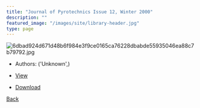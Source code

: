 ```yaml
---
title: "Journal of Pyrotechnics Issue 12, Winter 2000"
description: ""
featured_image: "/images/site/library-header.jpg"
type: page
---
```


![6dbad924d671d48b6f984e3f9ce0165ca76228dbabde55935046ea88c7b79792.jpg](https://drive.google.com/uc?export=view&id=1tQZRCNW3DPdmoWTo5P7yUNRGo18wBirl)
* Authors: ('Unknown',)
* <a href="https://drive.google.com/uc?export=view&id=1VPcB2s7x15qE7x7AT-mfMjjNA-kRLB1C" target="_blank">View</a>

* [Download](https://drive.google.com/uc?export=download&id=1VPcB2s7x15qE7x7AT-mfMjjNA-kRLB1C)

[Back](/library/)
